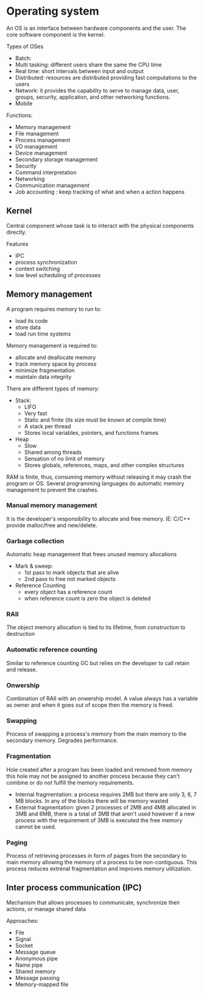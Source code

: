 # Operating system

An OS is an interface between hardware components and the user. 
The core software component is the kernel.

Types of OSes

- Batch:
- Multi tasking: different users share the same the CPU time
- Real time: short intervals between input and output
- Distributed: resources are distributed providing fast computations to the users
- Network: it provides the capability to serve to manage data, user, groups, security, application, and other networking functions.
- Mobile

Functions: 

- Memory management
- File management
- Process management
- I/O management
- Device management
- Secondary storage management
- Security
- Command interpretation
- Networking
- Communication management
- Job accounting : keep tracking of what and when a action happens

## Kernel

Central component whose task is to interact with the physical components directly.

Features

- IPC
- process synchronization
- context switching
- low level scheduling of processes
  
## Memory management

A program requires memory to run to:
- load its code
- store data
- load run time systems

Memory management is required to:
- allocate and deallocate memory
- track memory space by process
- minimize fragmentation
- maintain data integrity

There are different types of memory:
- Stack:
  - LIFO
  - Very fast
  - Static and finite (its size must be known at compile time)
  - A stack per thread
  - Stores local variables, pointers, and functions frames
- Heap
  - Slow
  - Shared among threads
  - Sensation of no limit of memory
  - Stores globals, references, maps, and other complex structures

RAM is finite, thus, consuming memory without releasing it may crash the program or OS. Several programming languages do automatic memory management to prevent the crashes.

### Manual memory management

It is the developer's responsibility to allocate and free memory.
IE: C/C++ provide malloc/free and new/delete.

### Garbage collection
Automatic heap management that frees unused memory allocations

- Mark & sweep:
  - 1st pass to mark objects that are alive
  - 2nd pass to free not marked objects
- Reference Counting
  - every object has a reference count
  - when reference count is zero the object is deleted

### RAII
The object memory allocation is tied to its lifetime, from construction to destruction

### Automatic reference counting
Similar to reference counting GC but relies on the developer to call retain and release.

### Onwership
Combination of RAII with an onwership model. A value always has a variable as owner and when it goes out of scope then the memory is freed.

### Swapping
Process of swapping a process's memory from the main memory to the secondary memory. Degrades performance.
### Fragmentation
Hole created after a program has been loaded and removed from memory this hole may not be assigned to another process because they can't combine or do not fulfill the memory requirements.

- Internal fragmentation: a process requires 2MB but there are only 3, 6, 7 MB blocks. In any of the blocks there will be memory wasted
- External fragmentation: given 2 processes of 2MB and 4MB allocated in 3MB and 6MB, there is a total of 3MB that aren't used however if a new process with the requirement of 3MB is executed the free memory cannot be used.

### Paging
Process of retrieving processes in form of pages from the secondary to main memory allowing the memory of a process to be non-contiguous. This process reduces extrenal fragmentation and improves memory utilization.

## Inter process communication (IPC)
Mechanism that allows processes to communicate, synchronize their actions, or manage shared data

Approaches:
- File
- Signal
- Socket
- Message queue
- Anonymous pipe
- Name pipe
- Shared memory
- Message passing
- Memory-mapped file